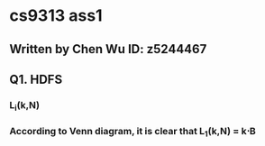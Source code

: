 cs9313 ass1
===========
Written by Chen Wu 
ID: z5244467
------------------

## Q1. HDFS 
### L<sub>i</sub>(k,N) 
### According to Venn diagram, it is clear that   L<sub>1</sub>(k,N) = k$\cdot$B

